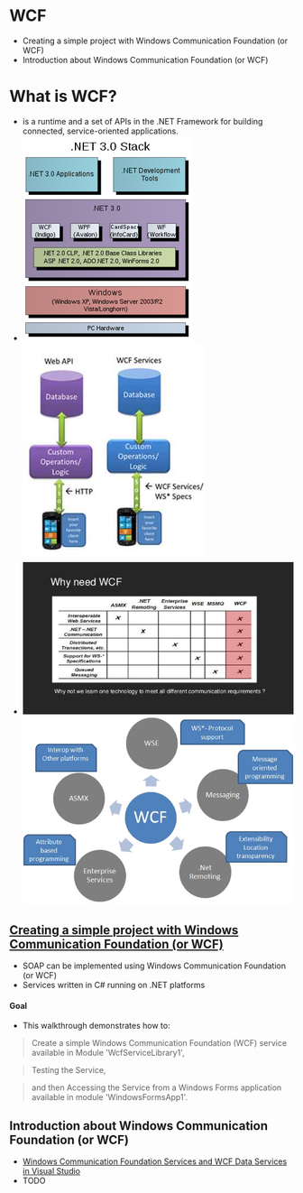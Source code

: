 # WCF
- Creating a simple project with Windows Communication Foundation (or WCF)
- Introduction about Windows Communication Foundation (or WCF)

# What is WCF?
- is a runtime and a set of APIs in the .NET Framework for building connected, service-oriented applications.
- ![NET Framework 3.0](https://github.com/pedalv/.NetApp/blob/master/WebService/WCF/300px-DotNet3.0.svg.png) ![Web API vs WCF Services](https://github.com/pedalv/.NetApp/blob/master/WebService/WCF/WCFServices-WebAPI.png) 
- ![WCF Services](https://github.com/pedalv/.NetApp/blob/master/WebService/WCF/windows-communication-foundation-wcf-service-9-638.png) ![WCF Features](https://github.com/pedalv/.NetApp/blob/master/WebService/WCF/020100_Features.jpg)

## [Creating a simple project with Windows Communication Foundation (or WCF)](https://msdn.microsoft.com/en-us/library/bb386386.aspx)
- SOAP can be implemented using Windows Communication Foundation (or WCF)
- Services written in C# running on .NET platforms

#### Goal
- This walkthrough demonstrates how to:
>  Create a simple Windows Communication Foundation (WCF) service available in Module 'WcfServiceLibrary1', 

> Testing the Service, 

> and then Accessing the Service from a Windows Forms application available in module 'WindowsFormsApp1'.

## Introduction about Windows Communication Foundation (or WCF)
- [Windows Communication Foundation Services and WCF Data Services in Visual Studio](https://msdn.microsoft.com/en-us/library/bb386386.aspx)
- TODO
